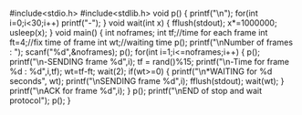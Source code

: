 #include<stdio.h>
#include<stdlib.h>
void p()
{
    printf("\n");
    for(int i=0;i<30;i++)
        printf("-");
}
void wait(int x)
{
    fflush(stdout);
    x*=1000000;
    usleep(x);
}
void main()
{
    int noframes;
    int tf;//time for each frame
    int ft=4;//fix time of frame
    int wt;//waiting time
    p();
    printf("\nNumber of frames : ");
    scanf("%d",&noframes);
    p();
    for(int i=1;i<=noframes;i++)
    {
        p();
        printf("\n-SENDING frame %d",i);
        tf = rand()%15;
        printf("\n-Time for frame %d : %d",i,tf);
        wt=tf-ft;
        wait(2);
        if(wt>=0)
        {
            printf("\n*WAITING for %d seconds", wt);
            printf("\nSENDING frame %d",i);
            fflush(stdout);
            wait(wt);
        }
        printf("\nACK for frame %d",i);
    }
    p();
    printf("\nEND of stop and wait protocol");
    p();
}

